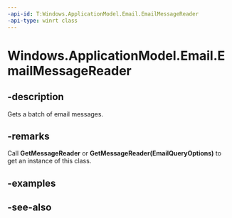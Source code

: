 ```yaml
---
-api-id: T:Windows.ApplicationModel.Email.EmailMessageReader
-api-type: winrt class
---
```


<!-- Class syntax.
public class EmailMessageReader : Windows.ApplicationModel.Email.IEmailMessageReader
-->

# Windows.ApplicationModel.Email.EmailMessageReader

## -description
Gets a batch of email messages.

## -remarks
Call **GetMessageReader** or **GetMessageReader(EmailQueryOptions)** to get an instance of this class.

## -examples

## -see-also

